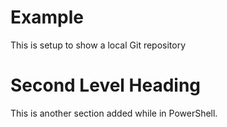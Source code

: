 # Example 

This is setup to show a local Git repository

# Second Level Heading 

This is another section added while in PowerShell.